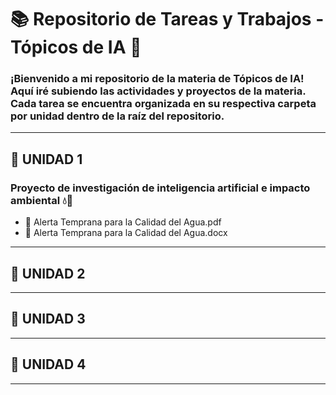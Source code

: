 # 📚 Repositorio de Tareas y Trabajos - Tópicos de IA 🤖

### ¡Bienvenido a mi repositorio de la materia de Tópicos de IA! Aquí iré subiendo las actividades y proyectos de la materia. Cada tarea se encuentra organizada en su respectiva carpeta por unidad dentro de la raíz del repositorio.

---
## 📁 UNIDAD 1
### Proyecto de investigación de inteligencia artificial e impacto ambiental 💧🌳
- 📄 Alerta Temprana para la Calidad del Agua.pdf
- 📄 Alerta Temprana para la Calidad del Agua.docx
  
---
## 📁 UNIDAD 2

---
## 📁 UNIDAD 3

---
## 📁 UNIDAD 4

---

